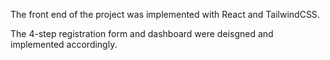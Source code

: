 The front end of the project was implemented with React and TailwindCSS.

The 4-step registration form and dashboard were deisgned and implemented accordingly.

